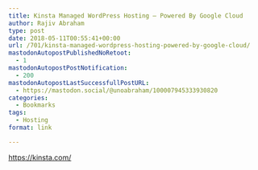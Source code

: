 ```yaml
---
title: Kinsta Managed WordPress Hosting – Powered By Google Cloud
author: Rajiv Abraham
type: post
date: 2018-05-11T00:55:41+00:00
url: /701/kinsta-managed-wordpress-hosting-powered-by-google-cloud/
mastodonAutopostPublishedNoRetoot:
  - 1
mastodonAutopostPostNotification:
  - 200
mastodonAutopostLastSuccessfullPostURL:
  - https://mastodon.social/@unoabraham/100007945333930820
categories:
  - Bookmarks
tags:
  - Hosting
format: link

---
```

<https://kinsta.com/>